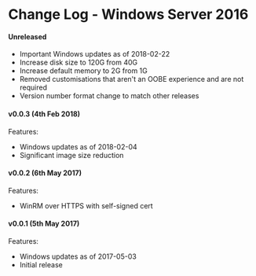 # Change Log - Windows Server 2016

#### Unreleased

 - Important Windows updates as of 2018-02-22
 - Increase disk size to 120G from 40G
 - Increase default memory to 2G from 1G
 - Removed customisations that aren't an OOBE experience and are not required 
 - Version number format change to match other releases

#### v0.0.3 (4th Feb 2018)

Features:

 - Windows updates as of 2018-02-04
 - Significant image size reduction

#### v0.0.2 (6th May 2017)

Features:

 - WinRM over HTTPS with self-signed cert

#### v0.0.1 (5th May 2017)

Features:

 - Windows updates as of 2017-05-03
 - Initial release
